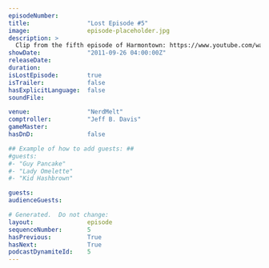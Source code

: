 ```yaml
---
episodeNumber:        
title:                "Lost Episode #5"
image:                episode-placeholder.jpg
description: >
  Clip from the fifth episode of Harmontown: https://www.youtube.com/watch?v=iVz67bJujU0
showDate:             "2011-09-26 04:00:00Z"
releaseDate:          
duration:             
isLostEpisode:        true
isTrailer:            false
hasExplicitLanguage:  false
soundFile:            

venue:                "NerdMelt"
comptroller:          "Jeff B. Davis"
gameMaster:           
hasDnD:               false

## Example of how to add guests: ##
#guests:
#- "Guy Pancake"
#- "Lady Omelette"
#- "Kid Hashbrown"

guests:
audienceGuests:

# Generated.  Do not change:
layout:               episode
sequenceNumber:       5
hasPrevious:          True
hasNext:              True
podcastDynamiteId:    5
---
```


<!-- The episode description will be rendered here -->
<!-- Add your content below here -->

